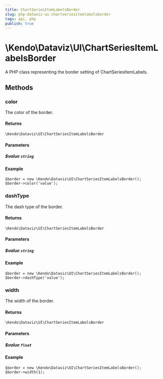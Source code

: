 ```yaml
---
title: ChartSeriesItemLabelsBorder
slug: php-dataviz-ui-chartseriesitemlabelsborder
tags: api, php
publish: true
---
```


# \Kendo\Dataviz\UI\ChartSeriesItemLabelsBorder

A PHP class representing the border setting of ChartSeriesItemLabels.


## Methods

### color
The color of the border.

#### Returns
`\Kendo\Dataviz\UI\ChartSeriesItemLabelsBorder`

#### Parameters

##### $value `string`



#### Example 
    $border = new \Kendo\Dataviz\UI\ChartSeriesItemLabelsBorder();
    $border->color('value');

### dashType
The dash type of the border.

#### Returns
`\Kendo\Dataviz\UI\ChartSeriesItemLabelsBorder`

#### Parameters

##### $value `string`



#### Example 
    $border = new \Kendo\Dataviz\UI\ChartSeriesItemLabelsBorder();
    $border->dashType('value');

### width
The width of the border.

#### Returns
`\Kendo\Dataviz\UI\ChartSeriesItemLabelsBorder`

#### Parameters

##### $value `float`



#### Example 
    $border = new \Kendo\Dataviz\UI\ChartSeriesItemLabelsBorder();
    $border->width(1);

